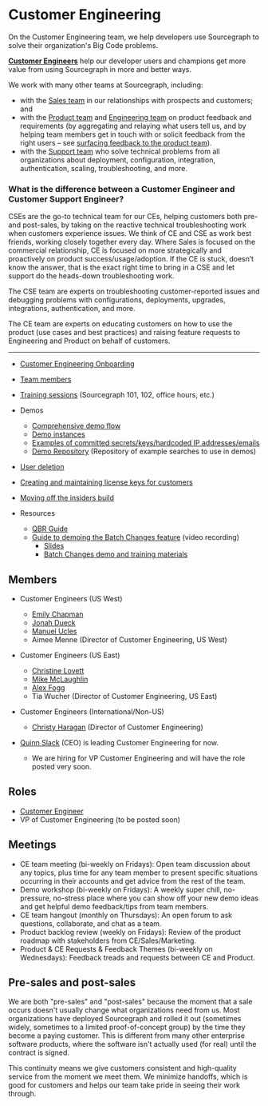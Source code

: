 # Customer Engineering

On the Customer Engineering team, we help developers use Sourcegraph to solve their organization's Big Code problems.

[**Customer Engineers**](https://about.sourcegraph.com/handbook/ce/ce) help our developer users and champions get more value from using Sourcegraph in more and better ways.

We work with many other teams at Sourcegraph, including:

- with the [Sales team](../sales/index.md) in our relationships with prospects and customers; and
- with the [Product team](../product/index.md) and [Engineering team](../engineering/index.md) on product feedback and requirements (by aggregating and relaying what users tell us, and by helping team members get in touch with or solicit feedback from the right users – see [surfacing feedback to the product team](../product/surfacing_product_feedback.md)). 
- with the [Support team](../support/index.md) who solve technical problems from all organizations about deployment, configuration, integration, authentication, scaling, troubleshooting, and more. 

### What is the difference between a Customer Engineer and Customer Support Engineer?
CSEs are the go-to technical team for our CEs, helping customers both pre- and post-sales, by taking on the reactive technical troubleshooting work when customers experience issues. We think of CE and CSE as work best friends, working closely together every day. Where Sales is focused on the commercial relationship, CE is focused on more strategically and proactively on product success/usage/adoption. If the CE is stuck, doesn’t know the answer, that is the exact right time to bring in a CSE and let support do the heads-down troubleshooting work.

The CSE team are experts on troubleshooting customer-reported issues and debugging problems with configurations, deployments, upgrades, integrations, authentication, and more.

The CE team are experts on educating customers on how to use the product (use cases and best practices) and raising feature requests to Engineering and Product on behalf of customers.

---

* [Customer Engineering Onboarding](onboarding.md)
* [Team members](#members)
* [Training sessions](https://docs.google.com/document/d/1nFePrSIcIakMmjOEY01vNc6VRe7WiJ0iOWygeZlbpYw/edit) (Sourcegraph 101, 102, office hours, etc.)
* Demos
  * [Comprehensive demo flow](https://docs.google.com/document/d/1q903Yl-vkOqkQ4e3JRiw-u8x8aJ50iTezllzcj_MJWc/edit)
  * [Demo instances](demo_instances.md)
  * [Examples of committed secrets/keys/hardcoded IP addresses/emails](https://github.com/sourcegraph-testing/ce-code-smells/)
  * [Demo Repository](https://docs.google.com/document/d/1BVq3GPMVZih9NKa4UyVAQcsyThi4ye6m4CCQuwZAb80/edit?usp=sharing) (Repository of example searches to use in demos)
* [User deletion](delete_users_guide.md)
* [Creating and maintaining license keys for customers](license_keys.md)
* [Moving off the insiders build](leaving-insiders-build.md)

* Resources
  * [QBR Guide](https://docs.google.com/document/d/1gFRn2SkX19sU0GSMGndNkk-I9cFe7FlN3xlZ2UX3Frs/edit#u)
  * [Guide to demoing the Batch Changes feature](https://drive.google.com/drive/folders/18Sa_NpsVRvVV8MIvuXyoDEinpEf8fbGn) (video recording)
    * [Slides](https://docs.google.com/presentation/d/1niZBMhHKWJT1-n_ExSbYIRD51vcubrWwQm-Tc5EZo8s/edit#slide=id.g7d2aea8729_0_0)
    * [Batch Changes demo and training materials](https://docs.google.com/document/d/1xQxhdGaudydOn5nBGIG91F6Z4VR4NwBfuKFvgbmCjJo/edit?usp=drive_web&ouid=107037782400977645523)


## Members

<!-- Alphabetically, by surname. -->

- Customer Engineers (US West)
  - [Emily Chapman](../../company/team/index.md#emily-chapman-she-her)
  - [Jonah Dueck](../../company/team/index.md#jonah-dueck-he-him)
  - [Manuel Ucles](../../company/team/index.md#manuel-ucles)
  - Aimee Menne (Director of Customer Engineering, US West)
- Customer Engineers (US East)
  - [Christine Lovett](../../company/team/index.md#christine-lovett-she-her)
  - [Mike McLaughlin](../../company/team/index.md#mike-mclaughlin-he-him)
  - [Alex Fogg](../../company/team/index.md#alex-fogg-he-him)
  - Tia Wucher (Director of Customer Engineering, US East)
- Customer Engineers (International/Non-US)
  - [Christy Haragan](../../company/team/index.md#christy-haragan-she-her) (Director of Customer Engineering)

- [Quinn Slack](../../company/team/index.md#quinn-slack) (CEO) is leading Customer Engineering for now.
  - We are hiring for VP Customer Engineering and will have the role posted very soon.

## Roles

- [Customer Engineer](https://boards.greenhouse.io/sourcegraph91/jobs/4003921004)
- VP of Customer Engineering (to be posted soon)

## Meetings

* CE team meeting (bi-weekly on Fridays): Open team discussion about any topics, plus time for any team member to present specific situations occurring in their accounts and get advice from the rest of the team.
* Demo workshop (bi-weekly on Fridays): A weekly super chill, no-pressure, no-stress place where you can show off your new demo ideas and get helpful demo feedback/tips from team members.
* CE team hangout (monthly on Thursdays): An open forum to ask questions, collaborate, and chat as a team.
* Product backlog review (weekly on Fridays): Review of the product roadmap with stakeholders from CE/Sales/Marketing.
* Product & CE Requests & Feedback Themes (bi-weekly on Wednesdays): Feedback treads and requests between CE and Product.

## Pre-sales and post-sales

We are both "pre-sales" and "post-sales" because the moment that a sale occurs doesn't usually change what organizations need from us. Most organizations have deployed Sourcegraph and rolled it out (sometimes widely, sometimes to a limited proof-of-concept group) by the time they become a paying customer. This is different from many other enterprise software products, where the software isn't actually used (for real) until the contract is signed.

This continuity means we give customers consistent and high-quality service from the moment we meet them. We minimize handoffs, which is good for customers and helps our team take pride in seeing their work through.

